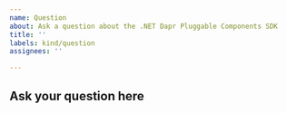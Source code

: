 ```yaml
---
name: Question
about: Ask a question about the .NET Dapr Pluggable Components SDK
title: ''
labels: kind/question
assignees: ''

---
```

## Ask your question here
